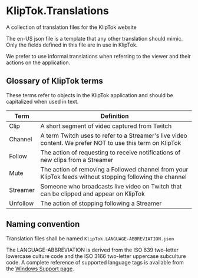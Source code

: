# KlipTok.Translations
A collection of translation files for the KlipTok website

The en-US json file is a template that any other translation should mimic. Only the fields defined in this file are in use in KlipTok.

We prefer to use informal translations when referring to the viewer and their actions on the application.

## Glossary of KlipTok terms

These terms refer to objects in the KlipTok application and should be capitalized when used in text.

| Term | Definition |
| -- | -- |
| Clip | A short segment of video captured from Twitch |
| Channel | A term Twitch uses to refer to a Streamer's live video content.  We prefer NOT to use this term on KlipTok |
| Follow | The action of requesting to receive notifications of new clips from a Streamer |
| Mute | The action of removing a Followed channel from your KlipTok feeds without stopping following the channel |
| Streamer | Someone who broadcasts live video on Twitch that can be clipped and appear on KlipTok |
| Unfollow | The action of stopping following a Streamer |


## Naming convention

Translation files shall be named `KlipTok.LANGUAGE-ABBREVIATION.json`

The LANGUAGE-ABBREVIATION is derived from the ISO 639 two-letter lowercase culture code and the ISO 3166 two-letter uppercase subculture code.  A complete reference of supported language tags is available from the [Windows Support page](https://docs.microsoft.com/openspecs/windows_protocols/ms-lcid/a9eac961-e77d-41a6-90a5-ce1a8b0cdb9c).

